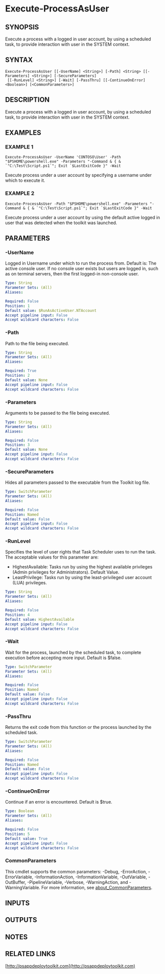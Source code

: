 ﻿---
external help file: PSAppDeployToolkit-help.xml
Module Name: PSAppDeployToolkit
online version: http://psappdeploytoolkit.com
schema: 2.0.0
---

# Execute-ProcessAsUser

## SYNOPSIS
Execute a process with a logged in user account, by using a scheduled task, to provide interaction with user in the SYSTEM context.

## SYNTAX

```
Execute-ProcessAsUser [[-UserName] <String>] [-Path] <String> [[-Parameters] <String>] [-SecureParameters]
 [[-RunLevel] <String>] [-Wait] [-PassThru] [[-ContinueOnError] <Boolean>] [<CommonParameters>]
```

## DESCRIPTION
Execute a process with a logged in user account, by using a scheduled task, to provide interaction with user in the SYSTEM context.

## EXAMPLES

### EXAMPLE 1
```
Execute-ProcessAsUser -UserName 'CONTOSO\User' -Path "$PSHOME\powershell.exe" -Parameters "-Command & { & `"C:\Test\Script.ps1`"; Exit `$LastExitCode }" -Wait
```

Execute process under a user account by specifying a username under which to execute it.

### EXAMPLE 2
```
Execute-ProcessAsUser -Path "$PSHOME\powershell.exe" -Parameters "-Command & { & `"C:\Test\Script.ps1`"; Exit `$LastExitCode }" -Wait
```

Execute process under a user account by using the default active logged in user that was detected when the toolkit was launched.

## PARAMETERS

### -UserName
Logged in Username under which to run the process from.
Default is: The active console user.
If no console user exists but users are logged in, such as on terminal servers, then the first logged-in non-console user.

```yaml
Type: String
Parameter Sets: (All)
Aliases:

Required: False
Position: 1
Default value: $RunAsActiveUser.NTAccount
Accept pipeline input: False
Accept wildcard characters: False
```

### -Path
Path to the file being executed.

```yaml
Type: String
Parameter Sets: (All)
Aliases:

Required: True
Position: 2
Default value: None
Accept pipeline input: False
Accept wildcard characters: False
```

### -Parameters
Arguments to be passed to the file being executed.

```yaml
Type: String
Parameter Sets: (All)
Aliases:

Required: False
Position: 3
Default value: None
Accept pipeline input: False
Accept wildcard characters: False
```

### -SecureParameters
Hides all parameters passed to the executable from the Toolkit log file.

```yaml
Type: SwitchParameter
Parameter Sets: (All)
Aliases:

Required: False
Position: Named
Default value: False
Accept pipeline input: False
Accept wildcard characters: False
```

### -RunLevel
Specifies the level of user rights that Task Scheduler uses to run the task.
The acceptable values for this parameter are:
- HighestAvailable: Tasks run by using the highest available privileges (Admin privileges for Administrators).
Default Value.
- LeastPrivilege: Tasks run by using the least-privileged user account (LUA) privileges.

```yaml
Type: String
Parameter Sets: (All)
Aliases:

Required: False
Position: 4
Default value: HighestAvailable
Accept pipeline input: False
Accept wildcard characters: False
```

### -Wait
Wait for the process, launched by the scheduled task, to complete execution before accepting more input.
Default is $false.

```yaml
Type: SwitchParameter
Parameter Sets: (All)
Aliases:

Required: False
Position: Named
Default value: False
Accept pipeline input: False
Accept wildcard characters: False
```

### -PassThru
Returns the exit code from this function or the process launched by the scheduled task.

```yaml
Type: SwitchParameter
Parameter Sets: (All)
Aliases:

Required: False
Position: Named
Default value: False
Accept pipeline input: False
Accept wildcard characters: False
```

### -ContinueOnError
Continue if an error is encountered.
Default is $true.

```yaml
Type: Boolean
Parameter Sets: (All)
Aliases:

Required: False
Position: 5
Default value: True
Accept pipeline input: False
Accept wildcard characters: False
```

### CommonParameters
This cmdlet supports the common parameters: -Debug, -ErrorAction, -ErrorVariable, -InformationAction, -InformationVariable, -OutVariable, -OutBuffer, -PipelineVariable, -Verbose, -WarningAction, and -WarningVariable. For more information, see [about_CommonParameters](http://go.microsoft.com/fwlink/?LinkID=113216).

## INPUTS

## OUTPUTS

## NOTES

## RELATED LINKS

[http://psappdeploytoolkit.com](http://psappdeploytoolkit.com)

